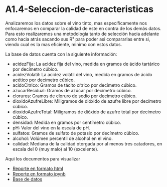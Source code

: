 # A1.4-Seleccion-de-caracteristicas

Analizaremos los datos sobre el vino tinto, mas específicamente nos enfocaremos en comparar la calidad de este en contra de los demás datos.
Para esto realizaremos una metodología tanto de selección hacia adelante como hacia atrás sacando sus R² para poder asi compararlas entre si, viendo cual es la mas eficiente, minimo con estos datos.

La base de datos cuenta con la siguiente información:
- acidezFija: La acidez fija del vino, medida en gramos de ácido tartárico por decímetro cúbico.
- acidezVolatil: La acidez volátil del vino, medida en gramos de ácido acético por decímetro cúbico.
- acidoCitrico: Gramos de tácito cítrico por decímetro cúbico.
- azucarResidual: Gramos de azúcar por decímetro cúbico.
- cloruros: Gramos de cloruro de sodio por decímetro cúbico.
- dioxidoAzufreLibre: Miligramos de dióxido de azufre libre por decímetro cúbico.
- dioxidoAzufreTotal: Miligramos de dióxido de azufre total por decímetro cúbico.
- densidad: Medida en gramos por centímetro cúbico.
- pH: Valor del vino en la escala de pH.
- sulfatos: Gramos de sulfato de potasio por decímetro cúbico.
- alcohol: Volúmen percentil de alcohol en el vino.
- calidad: Mediana de la calidad otorgada por al menos tres catadores, en escala del 0
(muy malo) al 10 (excelente).

Aqui los documentos para visualizar
- [Reporte en formato html](./A1.4-Seleccion-de-caracteristicas.html)
- [Reporte en formato ipynb](./A1.4-Seleccion-de-caracteristicas.ipynb)
- [Base de datos](./A1.4-Vino-Tinto.csv)


